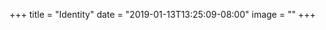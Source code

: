 +++
title = "Identity"
date = "2019-01-13T13:25:09-08:00"
image = ""
+++
<script type="text/javascript" src="https://identity.netlify.com/v1/netlify-identity-widget.js"></script>
<div class="has-text-centered" data-netlify-identity-button></div>